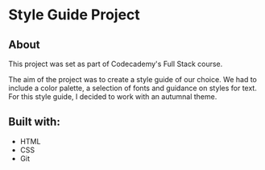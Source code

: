 # Style Guide Project

## About

This project was set as part of Codecademy's Full Stack course. 

The aim of the project was to create a style guide of our choice. We had to include a color palette, a selection of fonts and guidance on styles for text. For this style guide, I decided to work with an autumnal theme. 

## Built with:

* HTML
* CSS
* Git